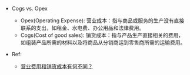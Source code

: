 - Cogs vs. Opex
  + Opex(Operating Expense): 营业成本：指与商品或服务的生产没有直接联系的支出，如租金、水电费、办公用品和法律费用。
  + Cogs(Cost of good sales): 销货成本：指与产品生产直接相关的费用，如组装产品所需的材料以及将商品从分销商运到零售商所需的运输费用。






- Ref: 
  - [营业费用和销货成本有何不同？](http://abcexchange.io/ask/answers/101314/what-are-differences-between-operating-expenses-and-cost-goods-sold-cogs.asp)